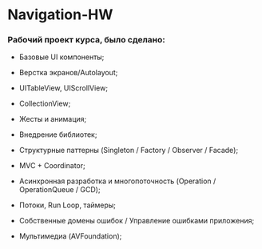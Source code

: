 # Navigation-HW

### Рабочий проект курса, было сделано:

* Базовые UI компоненты;

* Верстка экранов/Autolayout;

* UITableView, UIScrollView;

* CollectionView;

* Жесты и анимация;

* Внедрение библиотек;

* Структурные паттерны (Singleton / Factory / Observer / Facade);

* MVC + Coordinator;

* Асинхронная разработка и многопоточность (Operation / OperationQueue / GCD);

* Потоки, Run Loop, таймеры;

* Собственные домены ошибок / Управление ошибками приложения;

* Мультимедиа (AVFoundation);
